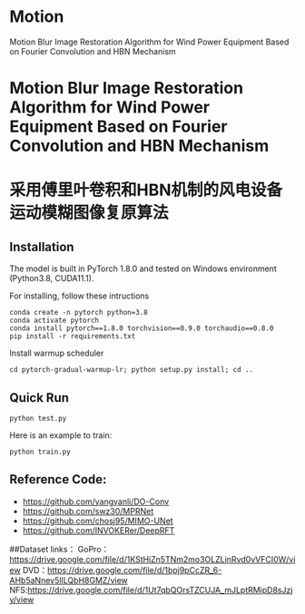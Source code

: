 # Motion
Motion Blur Image Restoration Algorithm for Wind Power Equipment Based on Fourier Convolution and HBN Mechanism


# Motion Blur Image Restoration Algorithm for Wind Power Equipment Based on Fourier Convolution and HBN Mechanism
# 采用傅里叶卷积和HBN机制的风电设备运动模糊图像复原算法



## Installation
The model is built in PyTorch 1.8.0 and tested on Windows environment (Python3.8, CUDA11.1).

For installing, follow these intructions
```
conda create -n pytorch python=3.8
conda activate pytorch
conda install pytorch==1.8.0 torchvision==0.9.0 torchaudio==0.8.0 
pip install -r requirements.txt
```

Install warmup scheduler

```
cd pytorch-gradual-warmup-lr; python setup.py install; cd ..
```

## Quick Run

```
python test.py 
```
Here is an example to train:
```
python train.py
```


## Reference Code:
- https://github.com/yangyanli/DO-Conv
- https://github.com/swz30/MPRNet
- https://github.com/chosj95/MIMO-UNet
- https://github.com/INVOKERer/DeepRFT


##Dataset links：
GoPro：https://drive.google.com/file/d/1KStHiZn5TNm2mo3OLZLjnRvd0vVFCI0W/view
DVD：https://drive.google.com/file/d/1bpj9pCcZR_6-AHb5aNnev5lILQbH8GMZ/view
NFS:https://drive.google.com/file/d/1Ut7qbQOrsTZCUJA_mJLptRMipD8sJzjy/view


